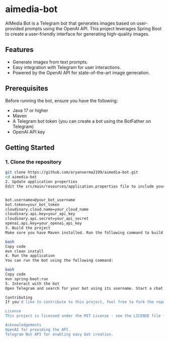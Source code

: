# aimedia-bot


AIMedia Bot is a Telegram bot that generates images based on user-provided prompts using the OpenAI API. This project leverages Spring Boot to create a user-friendly interface for generating high-quality images.

## Features

- Generate images from text prompts.
- Easy integration with Telegram for user interactions.
- Powered by the OpenAI API for state-of-the-art image generation.

## Prerequisites

Before running the bot, ensure you have the following:

- Java 17 or higher
- Maven
- A Telegram bot token (you can create a bot using the BotFather on Telegram)
- OpenAI API key

## Getting Started

### 1. Clone the repository

```bash
git clone https://github.com/aryanverma2199/aimedia-bot.git
cd aimedia-bot
2. Update application properties
Edit the src/main/resources/application.properties file to include your bot token and OpenAI API key:


bot.username=@your_bot_username
bot.token=your_bot_token
cloudinary.cloud.name=your_cloud_name
cloudinary.api.key=your_api_key
cloudinary.api.secret=your_api_secret
openai.api.key=your_openai_api_key
3. Build the project
Make sure you have Maven installed. Run the following command to build the project:

bash
Copy code
mvn clean install
4. Run the application
You can run the bot using the following command:

bash
Copy code
mvn spring-boot:run
5. Interact with the bot
Open Telegram and search for your bot using its username. Start a chat and provide prompts to generate images.

Contributing
If you'd like to contribute to this project, feel free to fork the repository and submit a pull request. Any improvements, suggestions, or bug fixes are welcome!

License
This project is licensed under the MIT License - see the LICENSE file for details.

Acknowledgements
OpenAI for providing the API.
Telegram Bot API for enabling easy bot creation.
